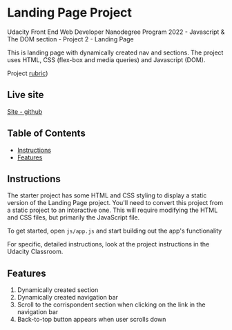 # Landing Page Project

Udacity Front End Web Developer Nanodegree Program 2022 - Javascript & The DOM section - Project 2 - Landing Page

This is landing page with dynamically created nav and sections. The project uses HTML, CSS (flex-box and media queries) and Javascript (DOM).

Project [rubric](https://review.udacity.com/#!/rubrics/3601/view))

## Live site

[Site - github](https://sartorimarika.github.io/landingPage/)

## Table of Contents

* [Instructions](#instructions)
* [Features](#features)

## Instructions

The starter project has some HTML and CSS styling to display a static version of the Landing Page project. You'll need to convert this project from a static project to an interactive one. This will require modifying the HTML and CSS files, but primarily the JavaScript file.

To get started, open `js/app.js` and start building out the app's functionality

For specific, detailed instructions, look at the project instructions in the Udacity Classroom.

## Features
1. Dynamically created section 
2. Dynamically created navigation bar
3. Scroll to the corrispondent section when clicking on the link in the navigation bar
4. Back-to-top button appears when user scrolls down